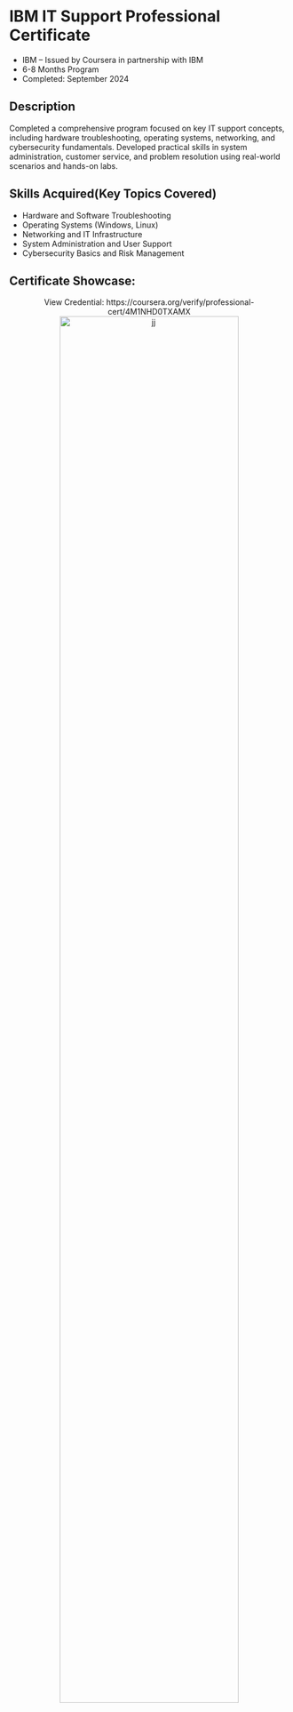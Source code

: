 <h1>IBM IT Support Professional Certificate</h1>

- IBM – Issued by Coursera in partnership with IBM
- 6-8 Months Program
- Completed: September 2024


<h2>Description</h2>
Completed a comprehensive program focused on key IT support concepts, including hardware troubleshooting, operating systems, networking, and cybersecurity fundamentals. Developed practical skills in system administration, customer service, and problem resolution using real-world scenarios and hands-on labs.
<br />
<h2>Skills Acquired(Key Topics Covered)</h2>

- Hardware and Software Troubleshooting
- Operating Systems (Windows, Linux)
- Networking and IT Infrastructure
- System Administration and User Support
- Cybersecurity Basics and Risk Management
<h2>Certificate Showcase:</h2>

<p align="center"> 
  View Credential:  https://coursera.org/verify/professional-cert/4M1NHD0TXAMX <br/>

<img src="https://i.imgur.com/YnsM3EH.png" height="80%" width="80%" alt="jj"/>
<br/>

</p>

<!--
 ```diff
- text in red
+ text in green
! text in orange
# text in gray
@@ text in purple (and bold)@@
```
--!>
